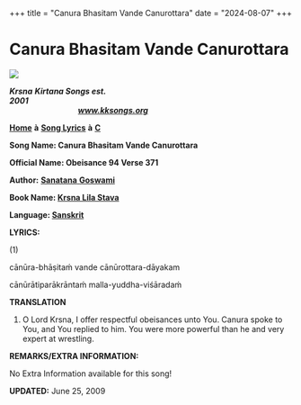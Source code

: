 +++
title = "Canura Bhasitam Vande Canurottara"
date = "2024-08-07"
+++

# Canura Bhasitam Vande Canurottara
**[![](http://kksongs.org/image_files/image002.jpg)](http://kksongs.org/)**

**_Krsna_** **_Kirtana Songs est. 2001_**                                                                                                                                                      **_www.kksongs.org_**

**[Home](http://kksongs.org/)** **à** **[Song Lyrics](http://kksongs.org/lyrics.html)** **à** **[C](http://kksongs.org/songs/song_c.html)**

**Song Name: Canura Bhasitam Vande Canurottara**

**Official Name: Obeisance 94 Verse 371**

**Author:** [**Sanatana** **Goswami**](http://kksongs.org/authors/list/sanatana_g.html)

**Book Name: [Krsna Lila Stava](http://kksongs.org/authors/krsnalilastava.html)**

**Language: [Sanskrit](http://kksongs.org/language/list/sanskrit.html)**

**LYRICS:**

(1)

cānūra-bhāṣitaḿ vande cānūrottara-dāyakam

cānūrātiparākrāntaḿ malla-yuddha-viśāradaḿ

**TRANSLATION**

1) O Lord Krsna, I offer respectful obeisances unto You. Canura spoke to You, and You replied to him. You were more powerful than he and very expert at wrestling.

**REMARKS/EXTRA INFORMATION:**

No Extra Information available for this song!

**UPDATED:** June 25, 2009